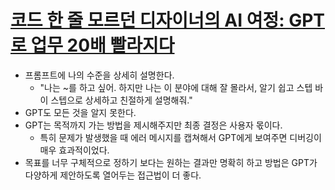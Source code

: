 # [코드 한 줄 모르던 디자이너의 AI 여정: GPT로 업무 20배 빨라지다](https://medium.com/myrealtrip-product/%EC%BD%94%EB%93%9C-%ED%95%9C-%EC%A4%84-%EB%AA%A8%EB%A5%B4%EB%8D%98-%EB%94%94%EC%9E%90%EC%9D%B4%EB%84%88%EC%9D%98-ai-%EC%97%AC%EC%A0%95-gpt%EB%A1%9C-%EC%97%85%EB%AC%B4-20%EB%B0%B0-%EB%B9%A8%EB%9D%BC%EC%A7%80%EB%8B%A4-aded2885be15)

- 프롬프트에 나의 수준을 상세히 설명한다.
    - "나는 ~를 하고 싶어. 하지만 나는 이 분야에 대해 잘 몰라서, 알기 쉽고 스텝 바이 스텝으로 상세하고 친절하게 설명해줘."
- GPT도 모든 것을 알지 못한다.
- GPT는 목적까지 가는 방법을 제시해주지만 최종 결정은 사용자 몫이다.
    - 특히 문제가 발생했을 때 에러 메시지를 캡쳐해서 GPT에게 보여주면 디버깅이 매우 효과적이었다.
- 목표를 너무 구체적으로 정하기 보다는 원하는 결과만 명확히 하고 방법은 GPT가 다양하게 제안하도록 열어두는 접근법이 더 좋다.
